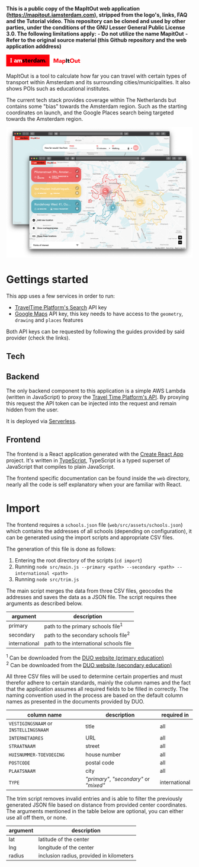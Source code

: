 **This is a public copy of the MapItOut web application (https://mapitout.iamsterdam.com), stripped from the logo's, links, FAQ and the Tutorial video. This repository can be cloned and used by other parties, under the conditions of the GNU Lesser General Public License 3.0. The following limitations apply:**
**- Do not utilize the name MapitOut**
**- Refer to the original source material (this Github repository and the web application adddress)**

![MapItOut logo](/docs/logo.png)

MapItOut is a tool to calculate how far you can travel with certain types of transport within Amsterdam and its surrounding cities/municipalities. It also shows POIs such as educational institutes.
  
The current tech stack provides coverage within The Netherlands but contains some "bias" towards the Amsterdam region. Such as the starting coordinates on launch, and the Google Places search being targeted towards the Amsterdam region. 

![Screenshot of the application in a browser window](/docs/preview.png)

# Gettings started
This app uses a few services in order to run:
- [TravelTime Platform's Search](https://www.traveltimeplatform.com/search) API key
- [Google Maps](https://developers.google.com/maps/documentation/javascript/get-api-key) API key, this key needs to have access to the `geometry`, `drawing` and `places` features

Both API keys can be requested by following the guides provided by said provider (check the links).

## Tech

## Backend
The only backend component to this application is a simple AWS Lambda (written in JavaScript) to proxy the [Travel Time Platform's API](https://www.traveltimeplatform.com/). By proxying this request the API token can be injected into the request and remain hidden from the user.

It is deployed via [Serverless](https://serverless.com/).

## Frontend
The frontend is a React application generated with the [Create React App](https://github.com/facebook/create-react-app) project. It's written in [TypeScript](https://www.typescriptlang.org/), TypeScript is a typed superset of JavaScript that compiles to plain JavaScript.

The frontend specific documentation can be found inside the `web` directory, nearly all the code is self explanatory when your are familiar with React.

# Import
The frontend requires a `schools.json` file (`web/src/assets/schools.json`) which contains the addresses of all schools (depending on configuration), it can be generated using the import scripts and appropriate CSV files.

The generation of this file is done as follows:
1. Entering the root directory of the scripts (`cd import`)
2. Running `node src/main.js --primary <path> --secondary <path> --international <path>`
3. Running `node src/trim.js`

The main script merges the data from three CSV files, geocodes the addresses and saves the data as a JSON file. The script requires thee arguments as described below.

| argument | description |
|-----|-----|
| primary | path to the primary schools file<sup>1</sup> |
| secondary | path to the secondary schools file<sup>2</sup> |
| international | path to the international schools file |

<sup>1</sup> Can be downloaded from the [DUO website (primary education)](https://duo.nl/open_onderwijsdata/databestanden/po/adressen/)  
<sup>2</sup> Can be downloaded from the [DUO website (secondary education)](https://duo.nl/open_onderwijsdata/databestanden/vo/adressen/)

All three CSV files will be used to determine certain properties and must therefor adhere to certain standards, mainly the column names and the fact that the application assumes all required fields to be filled in correctly. The naming convention used in the process are based on the default column names as presented in the documents provided by DUO.

| column name | description | required in |
|-----|-----|-----|
| `VESTIGINGSNAAM` or `INSTELLINGSNAAM` | title | all |
| `INTERNETADRES` | URL | all |
| `STRAATNAAM` | street | all |
| `HUISNUMMER-TOEVOEGING` | house number | all |
| `POSTCODE` | postal code | all |
| `PLAATSNAAM` | city | all |
| `TYPE` | _"primary"_, _"secondary"_ or _"mixed"_ | international |

The trim script removes invalid entries and is able to filter the previously generated JSON file based on distance from provided center coordinates. The arguments mentioned in the table below are optional, you can either use all off them, or none.

| argument | description |
|----|-----|
| lat | latitude of the center |
| lng | longitude of the center |
| radius | inclusion radius, provided in kilometers |
